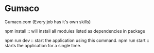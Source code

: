 # Gumaco
Gumaco.com (Every job has it's own skills)

npm install :: will install all modules listed as dependencies in package

npm run dev :: start the application using this command.
npm run start :: starts the application for a single time.
